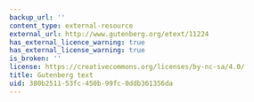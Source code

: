 ```yaml
---
backup_url: ''
content_type: external-resource
external_url: http://www.gutenberg.org/etext/11224
has_external_licence_warning: true
has_external_license_warning: true
is_broken: ''
license: https://creativecommons.org/licenses/by-nc-sa/4.0/
title: Gutenberg text
uid: 380b2511-53fc-450b-99fc-0ddb361356da
---
```

